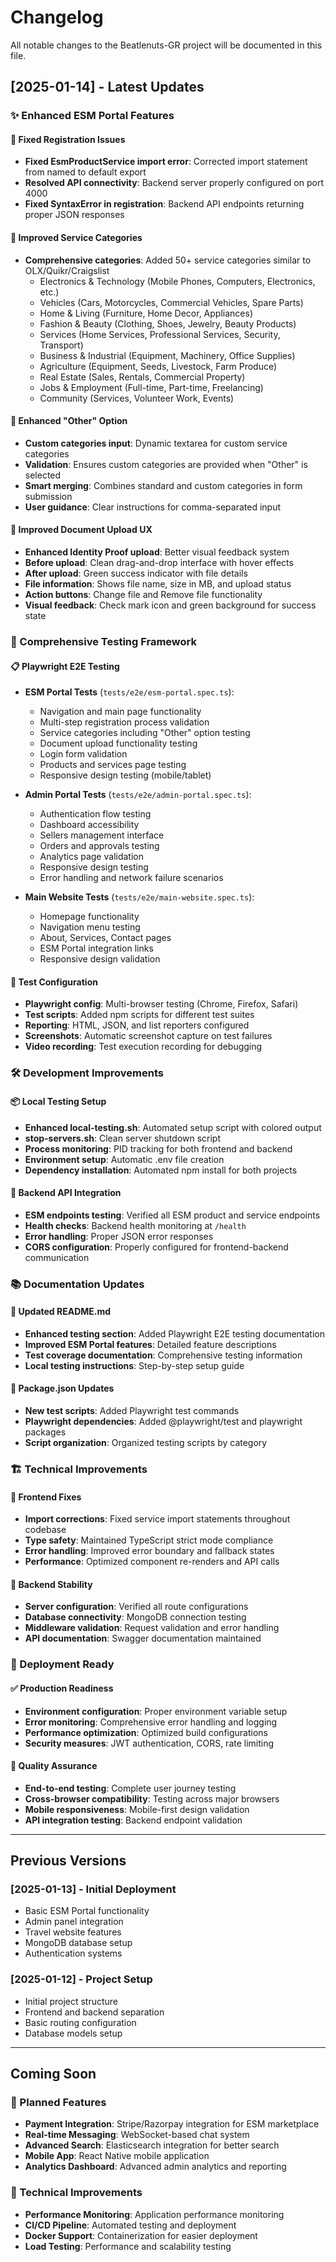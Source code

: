 # Changelog

All notable changes to the Beatlenuts-GR project will be documented in this file.

## [2025-01-14] - Latest Updates

### ✨ Enhanced ESM Portal Features

#### 🔧 Fixed Registration Issues
- **Fixed EsmProductService import error**: Corrected import statement from named to default export
- **Resolved API connectivity**: Backend server properly configured on port 4000
- **Fixed SyntaxError in registration**: Backend API endpoints returning proper JSON responses

#### 🎯 Improved Service Categories
- **Comprehensive categories**: Added 50+ service categories similar to OLX/Quikr/Craigslist
  - Electronics & Technology (Mobile Phones, Computers, Electronics, etc.)
  - Vehicles (Cars, Motorcycles, Commercial Vehicles, Spare Parts)
  - Home & Living (Furniture, Home Decor, Appliances)
  - Fashion & Beauty (Clothing, Shoes, Jewelry, Beauty Products)
  - Services (Home Services, Professional Services, Security, Transport)
  - Business & Industrial (Equipment, Machinery, Office Supplies)
  - Agriculture (Equipment, Seeds, Livestock, Farm Produce)
  - Real Estate (Sales, Rentals, Commercial Property)
  - Jobs & Employment (Full-time, Part-time, Freelancing)
  - Community (Services, Volunteer Work, Events)

#### 🎨 Enhanced "Other" Option
- **Custom categories input**: Dynamic textarea for custom service categories
- **Validation**: Ensures custom categories are provided when "Other" is selected
- **Smart merging**: Combines standard and custom categories in form submission
- **User guidance**: Clear instructions for comma-separated input

#### 📎 Improved Document Upload UX
- **Enhanced Identity Proof upload**: Better visual feedback system
- **Before upload**: Clean drag-and-drop interface with hover effects
- **After upload**: Green success indicator with file details
- **File information**: Shows file name, size in MB, and upload status
- **Action buttons**: Change file and Remove file functionality
- **Visual feedback**: Check mark icon and green background for success state

### 🧪 Comprehensive Testing Framework

#### 📋 Playwright E2E Testing
- **ESM Portal Tests** (`tests/e2e/esm-portal.spec.ts`):
  - Navigation and main page functionality
  - Multi-step registration process validation
  - Service categories including "Other" option testing
  - Document upload functionality testing
  - Login form validation
  - Products and services page testing
  - Responsive design testing (mobile/tablet)

- **Admin Portal Tests** (`tests/e2e/admin-portal.spec.ts`):
  - Authentication flow testing
  - Dashboard accessibility
  - Sellers management interface
  - Orders and approvals testing
  - Analytics page validation
  - Responsive design testing
  - Error handling and network failure scenarios

- **Main Website Tests** (`tests/e2e/main-website.spec.ts`):
  - Homepage functionality
  - Navigation menu testing
  - About, Services, Contact pages
  - ESM Portal integration links
  - Responsive design validation

#### 🔧 Test Configuration
- **Playwright config**: Multi-browser testing (Chrome, Firefox, Safari)
- **Test scripts**: Added npm scripts for different test suites
- **Reporting**: HTML, JSON, and list reporters configured
- **Screenshots**: Automatic screenshot capture on test failures
- **Video recording**: Test execution recording for debugging

### 🛠️ Development Improvements

#### 📦 Local Testing Setup
- **Enhanced local-testing.sh**: Automated setup script with colored output
- **stop-servers.sh**: Clean server shutdown script
- **Process monitoring**: PID tracking for both frontend and backend
- **Environment setup**: Automatic .env file creation
- **Dependency installation**: Automated npm install for both projects

#### 🔗 Backend API Integration
- **ESM endpoints testing**: Verified all ESM product and service endpoints
- **Health checks**: Backend health monitoring at `/health`
- **Error handling**: Proper JSON error responses
- **CORS configuration**: Properly configured for frontend-backend communication

### 📚 Documentation Updates

#### 📖 Updated README.md
- **Enhanced testing section**: Added Playwright E2E testing documentation
- **Improved ESM Portal features**: Detailed feature descriptions
- **Test coverage documentation**: Comprehensive testing information
- **Local testing instructions**: Step-by-step setup guide

#### 🔧 Package.json Updates
- **New test scripts**: Added Playwright test commands
- **Playwright dependencies**: Added @playwright/test and playwright packages
- **Script organization**: Organized testing scripts by category

### 🏗️ Technical Improvements

#### 🎯 Frontend Fixes
- **Import corrections**: Fixed service import statements throughout codebase
- **Type safety**: Maintained TypeScript strict mode compliance
- **Error handling**: Improved error boundary and fallback states
- **Performance**: Optimized component re-renders and API calls

#### 🔧 Backend Stability
- **Server configuration**: Verified all route configurations
- **Database connectivity**: MongoDB connection testing
- **Middleware validation**: Request validation and error handling
- **API documentation**: Swagger documentation maintained

### 🚀 Deployment Ready

#### ✅ Production Readiness
- **Environment configuration**: Proper environment variable setup
- **Error monitoring**: Comprehensive error handling and logging
- **Performance optimization**: Optimized build configurations
- **Security measures**: JWT authentication, CORS, rate limiting

#### 🧪 Quality Assurance
- **End-to-end testing**: Complete user journey testing
- **Cross-browser compatibility**: Testing across major browsers
- **Mobile responsiveness**: Mobile-first design validation
- **API integration testing**: Backend endpoint validation

---

## Previous Versions

### [2025-01-13] - Initial Deployment
- Basic ESM Portal functionality
- Admin panel integration
- Travel website features
- MongoDB database setup
- Authentication systems

### [2025-01-12] - Project Setup
- Initial project structure
- Frontend and backend separation
- Basic routing configuration
- Database models setup

---

## Coming Soon

### 🔮 Planned Features
- **Payment Integration**: Stripe/Razorpay integration for ESM marketplace
- **Real-time Messaging**: WebSocket-based chat system
- **Advanced Search**: Elasticsearch integration for better search
- **Mobile App**: React Native mobile application
- **Analytics Dashboard**: Advanced admin analytics and reporting

### 🔧 Technical Improvements
- **Performance Monitoring**: Application performance monitoring
- **CI/CD Pipeline**: Automated testing and deployment
- **Docker Support**: Containerization for easier deployment
- **Load Testing**: Performance and scalability testing